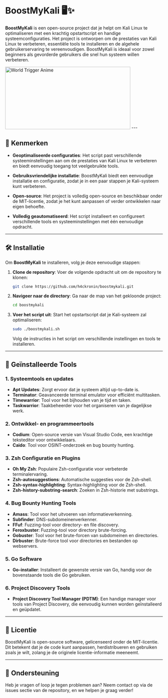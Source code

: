 # BoostMyKali 🖥️✨

**BoostMyKali** is een open-source project dat je helpt om Kali Linux te optimaliseren met een krachtig opstartscript en handige systeemconfiguraties. Het project is ontworpen om de prestaties van Kali Linux te verbeteren, essentiële tools te installeren en de algehele gebruikerservaring te vereenvoudigen. BoostMyKali is ideaal voor zowel beginners als gevorderde gebruikers die snel hun systeem willen verbeteren.

<img src="https://media1.tenor.com/m/ent7ezY8bqkAAAAd/world-trigger-anime.gif" alt="World Trigger Anime" width="400" height="200">  
---

## 🚀 Kenmerken

- **Geoptimaliseerde configuraties**: Het script past verschillende systeeminstellingen aan om de prestaties van Kali Linux te verbeteren en biedt eenvoudig toegang tot veelgebruikte tools.
  
- **Gebruiksvriendelijke installatie**: BoostMyKali biedt een eenvoudige installatie en configuratie, zodat je in een paar stappen je Kali-systeem kunt verbeteren.

- **Open-source**: Het project is volledig open-source en beschikbaar onder de MIT-licentie, zodat je het kunt aanpassen of verder ontwikkelen naar eigen behoefte.

- **Volledig geautomatiseerd**: Het script installeert en configureert verschillende tools en systeeminstellingen met één eenvoudige opdracht.

---

## 🛠️ Installatie

Om **BoostMyKali** te installeren, volg je deze eenvoudige stappen:

1. **Clone de repository**:
   Voer de volgende opdracht uit om de repository te klonen:
   ```bash
   git clone https://github.com/h4ckronin/boostmykali.git
   ```

2. **Navigeer naar de directory**:
   Ga naar de map van het gekloonde project:
   ```bash
   cd boostmykali
   ```

3. **Voer het script uit**:
   Start het opstartscript dat je Kali-systeem zal optimaliseren:
   ```bash
   sudo ./boostmykali.sh
   ```

   Volg de instructies in het script om verschillende instellingen en tools te installeren.

---

## 🧰 Geïnstalleerde Tools

### 1. **Systeemtools en updates**
   - **Apt Updates**: Zorgt ervoor dat je systeem altijd up-to-date is.
   - **Terminator**: Geavanceerde terminal emulator voor efficiënt multitasken.
   - **Timewarrior**: Tool voor het bijhouden van je tijd en taken.
   - **Taskwarrior**: Taakbeheerder voor het organiseren van je dagelijkse werk.

### 2. **Ontwikkel- en programmeertools**
   - **Codium**: Open-source versie van Visual Studio Code, een krachtige teksteditor voor ontwikkelaars.
   - **Caido**: Tool voor OSINT-onderzoek en bug bounty hunting.

### 3. **Zsh Configuratie en Plugins**
   - **Oh My Zsh**: Populaire Zsh-configuratie voor verbeterde terminalervaring.
   - **Zsh-autosuggestions**: Automatische suggesties voor de Zsh-shell.
   - **Zsh-syntax-highlighting**: Syntax-highlighting voor de Zsh-shell.
   - **Zsh-history-substring-search**: Zoeken in Zsh-historie met substrings.

### 4. **Bug Bounty Hunting Tools**
   - **Amass**: Tool voor het uitvoeren van informatieverkenning.
   - **Subfinder**: DNS-subdomeinenverkenner.
   - **FFuf**: Fuzzing-tool voor directory- en file discovery.
   - **Feroxbuster**: Fuzzing-tool voor directory brute-forcing.
   - **Gobuster**: Tool voor het brute-forcen van subdomeinen en directories.
   - **Dirbuster**: Brute-force tool voor directories en bestanden op webservers.

### 5. **Go Software**
   - **Go-installer**: Installeert de gewenste versie van Go, handig voor de bovenstaande tools die Go gebruiken.

### 6. **Project Discovery Tools**
   - **Project Discovery Tool Manager (PDTM)**: Een handige manager voor tools van Project Discovery, die eenvoudig kunnen worden geïnstalleerd en geüpdatet.

---

## 📜 Licentie

BoostMyKali is open-source software, gelicenseerd onder de MIT-licentie. Dit betekent dat je de code kunt aanpassen, herdistribueren en gebruiken zoals je wilt, zolang je de originele licentie-informatie meeneemt.

---

## 💬 Ondersteuning

Heb je vragen of loop je tegen problemen aan? Neem contact op via de issues sectie van de repository, en we helpen je graag verder!

